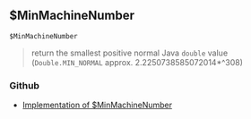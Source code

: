 ## $MinMachineNumber

```
$MinMachineNumber
```

> return the smallest positive normal Java `double` value (`Double.MIN_NORMAL` approx. 2.2250738585072014*^308)
  

### Github

* [Implementation of $MinMachineNumber](https://github.com/axkr/symja_android_library/blob/master/symja_android_library/matheclipse-core/src/main/java/org/matheclipse/core/builtin/ConstantDefinitions.java#L397) 

